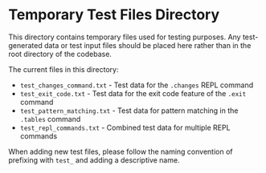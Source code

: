 # Temporary Test Files Directory

This directory contains temporary files used for testing purposes. Any test-generated data or test input files should be placed here rather than in the root directory of the codebase.

The current files in this directory:

- `test_changes_command.txt` - Test data for the `.changes` REPL command
- `test_exit_code.txt` - Test data for the exit code feature of the `.exit` command
- `test_pattern_matching.txt` - Test data for pattern matching in the `.tables` command
- `test_repl_commands.txt` - Combined test data for multiple REPL commands

When adding new test files, please follow the naming convention of prefixing with `test_` and adding a descriptive name.
